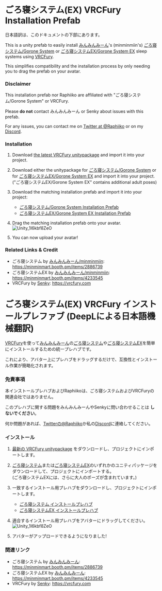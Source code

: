 # ごろ寝システム(EX) VRCFury Installation Prefab

日本語訳は、このドキュメントの下部にあります。

This is a unity prefab to easily install [みんみんみーん](https://twitter.com/minminmeeean)'s (minminmiin's) [ごろ寝システム/Gorone System](https://minminmart.booth.pm/items/2886739) or [ごろ寝システムEX/Gorone System EX](https://minminmart.booth.pm/items/4233545) sleep systems using [VRCFury](https://vrcfury.com).

This simplifies compatibility and the installation process by only needing you to drag the prefab on your avatar.

### Disclaimer

This installation prefab nor Raphiiko are affiliated with "ごろ寝システム/Gorone System" or VRCFury.

Please **do not** contact みんみんみーん or Senky about issues with this prefab.

For any issues, you can contact me on [Twitter at @Raphiiko](https://twitter.com/Raphiiko) or on my [Discord](https://discord.gg/7MqdPJhYxC).

### Installation

1. Download [the latest VRCFury unitypackage](https://gitlab.com/VRCFury/VRCFury/-/releases) and import it into your project.

2. Download either the unitypackage for [ごろ寝システム/Gorone System](https://minminmart.booth.pm/items/2886739) or for [ごろ寝システムEX/Gorone System EX](https://minminmart.booth.pm/items/4233545) and import it into your project.<br>("ごろ寝システムEX/Gorone System EX" contains additional adult poses)

3. Download the matching installation prefab and import it into your project:
   - [ごろ寝システム/Gorone System Installation Prefab](https://github.com/Raphiiko/SupineVRCF/raw/main/SupineVRCF.unitypackage)
   - [ごろ寝システムEX/Gorone System EX Installation Prefab](https://github.com/Raphiiko/SupineVRCF/raw/main/SupineVRCF_EX.unitypackage)

4. Drag the matching installation prefab onto your avatar.<br>
   ![Unity_1I6kbf8ZeO](https://user-images.githubusercontent.com/111654848/209200899-b560ec42-e590-4e30-8103-518f15f5a6f4.gif)

5. You can now upload your avatar!

### Related Links & Credit

- ごろ寝システム by [みんみんみーん/minminmiin](https://twitter.com/minminmeeean): https://minminmart.booth.pm/items/2886739
- ごろ寝システムEX by [みんみんみーん/minminmiin](https://twitter.com/minminmeeean): https://minminmart.booth.pm/items/4233545
- VRCFury by [Senky](https://twitter.com/SenkyDragon): https://vrcfury.com

# ごろ寝システム(EX) VRCFury インストールプレファブ (DeepLによる日本語機械翻訳)

[VRCFury](https://vrcfury.com)を使って[みんみんみーん](https://twitter.com/minminmeeean)の[ごろ寝システム](https://minminmart.booth.pm/items/2886739)や[ごろ寝システムEX](https://minminmart.booth.pm/items/4233545)を簡単にインストールするための統一プレハブです。

これにより、アバター上にプレハブをドラッグするだけで、互換性とインストール作業が簡略化されます。

### 免責事項

本インストールプレハブおよびRaphiikoは、ごろ寝システムおよびVRCFuryの関連会社ではありません。

このプレハブに関する問題をみんみんみーんやSenkyに問い合わせることは **しないでください**。

何か問題があれば、[Twitterの@Raphiiko](https://twitter.com/Raphiiko)か私の[Discord](https://discord.gg/7MqdPJhYxC)に連絡してください。

### インストール

1. [最新の VRCFury unitypackage](https://gitlab.com/VRCFury/VRCFury/-/releases) をダウンロードし、プロジェクトにインポートします。

2. [ごろ寝システム](https://minminmart.booth.pm/items/2886739)または[ごろ寝システムEX](https://minminmart.booth.pm/items/4233545)のいずれかのユニティパッケージをダウンロードして、プロジェクトにインポートする。<br>(ごろ寝システムEXには、さらに大人のポーズが含まれています。)

3. 一致するインストール用プレハブをダウンロードし、プロジェクトにインポートします。
   - [ごろ寝システム インストールプレハブ](https://github.com/Raphiiko/SupineVRCF/raw/main/SupineVRCF.unitypackage)
   - [ごろ寝システムEX インストールプレハブ](https://github.com/Raphiiko/SupineVRCF/raw/main/SupineVRCF_EX.unitypackage)

4. 適合するインストール用プレハブをアバターにドラッグしてください。<br>
   ![Unity_1I6kbf8ZeO](https://user-images.githubusercontent.com/111654848/209200899-b560ec42-e590-4e30-8103-518f15f5a6f4.gif)

5. アバターがアップロードできるようになりました!

### 関連リンク

- ごろ寝システム by [みんみんみーん](https://twitter.com/minminmeeean): https://minminmart.booth.pm/items/2886739
- ごろ寝システムEX by [みんみんみーん](https://twitter.com/minminmeeean): https://minminmart.booth.pm/items/4233545
- VRCFury by [Senky](https://twitter.com/SenkyDragon): https://vrcfury.com
